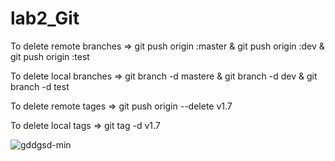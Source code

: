 # lab2_Git

To delete remote branches => git push origin :master   &  git push origin :dev   &  git push origin :test


To delete local branches  => git branch -d mastere     & git branch -d dev   &  git branch -d test


To delete remote tages    => git push origin --delete v1.7


To delete local tags      => git tag -d v1.7


![gddgsd-min](https://user-images.githubusercontent.com/86778943/175771244-2438a9c8-b8c7-4638-b227-90a55bcbbe0a.jpg)

